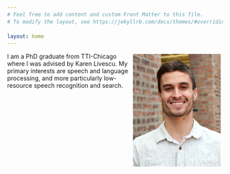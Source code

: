 ```yaml
---
# Feel free to add content and custom Front Matter to this file.
# To modify the layout, see https://jekyllrb.com/docs/themes/#overriding-theme-defaults

layout: home
---
```

<img style="float:right;margin-left:10px;width:205px;margin-top:3px;margin-right:5px" src="images/shane_settle_pic.jpg" alt="mugshot">

I am a PhD graduate from TTI-Chicago where I was advised by Karen Livescu. My primary interests are speech and language processing, and more particularly low-resource speech recognition and search.
